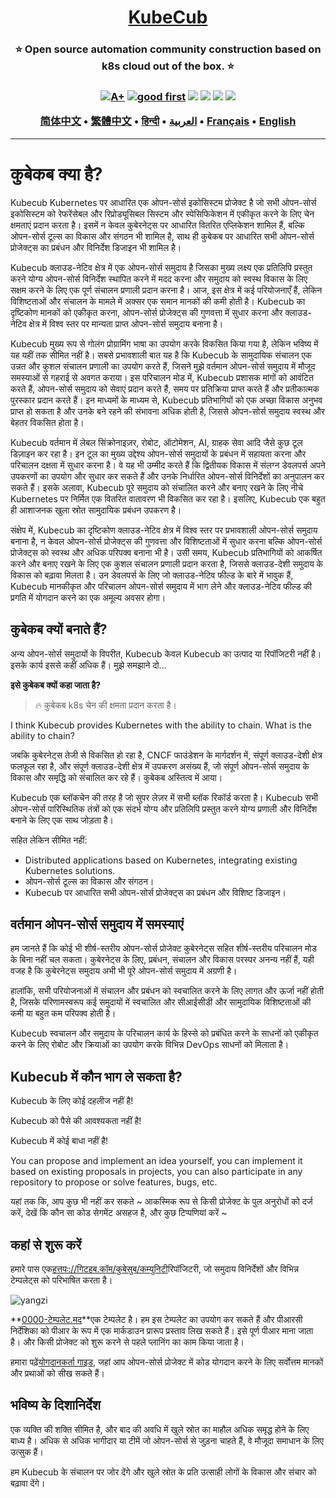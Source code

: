 <h1 align="center" style="border-bottom: none">
    <b>
        <a href="https://docker.nsddd.top">KubeCub</a><br>
    </b>
</h1>
<h3 align="center" style="border-bottom: none">
      ⭐️  Open source automation community construction based on k8s cloud out of the box.  ⭐️ <br>
<h3>

<p align=center>
<a href="https://goreportcard.com/report/github.com/kubecub/go-project-layout"><img src="https://goreportcard.com/badge/github.com/kubecub/go-project-layout" alt="A+"></a>
<a href="https://github.com/issues?q=org%kubecub+is%3Aissue+label%3A%22good+first+issue%22+no%3Aassignee"><img src="https://img.shields.io/github/issues/kubecub/go-project-layout/good%20first%20issue?logo=%22github%22" alt="good first"></a>
<a href="https://github.com/kubecub/go-project-layout"><img src="https://img.shields.io/github/stars/kubecub/go-project-layout.svg?style=flat&logo=github&colorB=deeppink&label=stars"></a>
<a href="https://join.slack.com/t/kubecub/shared_invite/zt-1se0k2bae-lkYzz0_T~BYh3rjkvlcUqQ"><img src="https://img.shields.io/badge/Slack-100%2B-blueviolet?logo=slack&amp;logoColor=white"></a>
<a href="https://github.com/kubecub/go-project-layout/blob/main/LICENSE"><img src="https://img.shields.io/badge/license-Apache--2.0-green"></a>
<a href="https://golang.org/"><img src="https://img.shields.io/badge/Language-Go-blue.svg"></a>
</p>

</p>

<p align="center">
    <a href="./README-zh-CN.md"><b>简体中文</b></a> •
    <a href="./README-zh-TW.md"><b>繁體中文</b></a> •
    <a href="./README-hi.md"><b>हिन्दी</b></a> •
    <a href="./README-ar.md"><b>العربية</b></a> •
    <a href="./README-fr.md"><b>Français</b></a> •
    <a href="./README.md"><b>English</b></a>
</p>

</p>

* * *

# कुबेकब क्या है?

Kubecub Kubernetes पर आधारित एक ओपन-सोर्स इकोसिस्टम प्रोजेक्ट है जो सभी ओपन-सोर्स इकोसिस्टम को रेफरेंसेबल और रिप्रोड्यूसिबल सिस्टम और स्पेसिफिकेशन में एकीकृत करने के लिए चेन क्षमताएं प्रदान करता है। इसमें न केवल कुबेरनेट्स पर आधारित वितरित एप्लिकेशन शामिल हैं, बल्कि ओपन-सोर्स टूल्स का विकास और संगठन भी शामिल है, साथ ही कुबेकब पर आधारित सभी ओपन-सोर्स प्रोजेक्ट्स का प्रबंधन और विनिर्देश डिजाइन भी शामिल है।

Kubecub क्लाउड-नेटिव क्षेत्र में एक ओपन-सोर्स समुदाय है जिसका मुख्य लक्ष्य एक प्रतिलिपि प्रस्तुत करने योग्य ओपन-सोर्स विनिर्देश स्थापित करने में मदद करना और समुदाय को स्वस्थ विकास के लिए सक्षम करने के लिए एक पूर्ण संचालन प्रणाली प्रदान करना है। आज, इस क्षेत्र में कई परियोजनाएँ हैं, लेकिन विशिष्टताओं और संचालन के मामले में अक्सर एक समान मानकों की कमी होती है। Kubecub का दृष्टिकोण मानकों को एकीकृत करना, ओपन-सोर्स प्रोजेक्ट्स की गुणवत्ता में सुधार करना और क्लाउड-नेटिव क्षेत्र में विश्व स्तर पर मान्यता प्राप्त ओपन-सोर्स समुदाय बनाना है।

Kubecub मुख्य रूप से गोलंग प्रोग्रामिंग भाषा का उपयोग करके विकसित किया गया है, लेकिन भविष्य में यह यहीं तक सीमित नहीं है। सबसे प्रभावशाली बात यह है कि Kubecub के सामुदायिक संचालन एक उन्नत और कुशल संचालन प्रणाली का उपयोग करते हैं, जिसने मुझे वर्तमान ओपन-सोर्स समुदाय में मौजूद समस्याओं से गहराई से अवगत कराया। इस परिचालन मोड में, Kubecub प्रशासक मांगों को आवंटित करते हैं, ओपन-सोर्स समुदाय को सेवाएं प्रदान करते हैं, समय पर प्रतिक्रिया प्राप्त करते हैं और प्रतीकात्मक पुरस्कार प्रदान करते हैं। इन माध्यमों के माध्यम से, Kubecub प्रतिभागियों को एक अच्छा विकास अनुभव प्राप्त हो सकता है और उनके बने रहने की संभावना अधिक होती है, जिससे ओपन-सोर्स समुदाय स्वस्थ और बेहतर विकसित होता है।

Kubecub वर्तमान में लेबल सिंक्रोनाइज़र, रोबोट, ऑटोमेशन, AI, ग्राहक सेवा आदि जैसे कुछ टूल डिज़ाइन कर रहा है। इन टूल का मुख्य उद्देश्य ओपन-सोर्स समुदायों के प्रबंधन में सहायता करना और परिचालन दक्षता में सुधार करना है। वे यह भी उम्मीद करते हैं कि द्वितीयक विकास में संलग्न डेवलपर्स अपने उपकरणों का उपयोग और सुधार कर सकते हैं और उनके निर्धारित ओपन-सोर्स विनिर्देशों का अनुपालन कर सकते हैं। इसके अलावा, Kubecub पूरे समुदाय को संचालित करने और बनाए रखने के लिए नीचे Kubernetes पर निर्मित एक वितरित वातावरण भी विकसित कर रहा है। इसलिए, Kubecub एक बहुत ही आशाजनक खुला स्रोत सामुदायिक प्रबंधन उपकरण है।

संक्षेप में, Kubecub का दृष्टिकोण क्लाउड-नेटिव क्षेत्र में विश्व स्तर पर प्रभावशाली ओपन-सोर्स समुदाय बनाना है, न केवल ओपन-सोर्स प्रोजेक्ट्स की गुणवत्ता और विशिष्टताओं में सुधार करना बल्कि ओपन-सोर्स प्रोजेक्ट्स को स्वस्थ और अधिक परिपक्व बनाना भी है। उसी समय, Kubecub प्रतिभागियों को आकर्षित करने और बनाए रखने के लिए एक कुशल संचालन प्रणाली प्रदान करता है, जिससे क्लाउड-देशी समुदाय के विकास को बढ़ावा मिलता है। उन डेवलपर्स के लिए जो क्लाउड-नेटिव फील्ड के बारे में भावुक हैं, Kubecub मानकीकृत और परिचालन ओपन-सोर्स समुदाय में भाग लेने और क्लाउड-नेटिव फील्ड की प्रगति में योगदान करने का एक अमूल्य अवसर होगा।

## कुबेकब क्यों बनाते हैं?

अन्य ओपन-सोर्स समुदायों के विपरीत, Kubecub केवल Kubecub का उत्पाद या रिपॉजिटरी नहीं है। इसके कार्य इससे कहीं अधिक हैं। मुझे समझाने दो...

**इसे कुबेकब क्यों कहा जाता है?**

> 🔥 कुबेकब k8s चेन की क्षमता प्रदान करता है।

I think Kubecub provides Kubernetes with the ability to chain. What is the ability to chain?

जबकि कुबेरनेट्स तेजी से विकसित हो रहा है, CNCF फाउंडेशन के मार्गदर्शन में, संपूर्ण क्लाउड-देशी क्षेत्र फलफूल रहा है, और संपूर्ण क्लाउड-देशी क्षेत्र में उपकरण असंख्य हैं, जो संपूर्ण ओपन-सोर्स समुदाय के विकास और समृद्धि को संचालित कर रहे हैं। कुबेकब अस्तित्व में आया।

Kubecub एक ब्लॉकचेन की तरह है जो सुपर लेज़र में सभी ब्लॉक रिकॉर्ड करता है। Kubecub सभी ओपन-सोर्स पारिस्थितिक तंत्रों को एक संदर्भ योग्य और प्रतिलिपि प्रस्तुत करने योग्य प्रणाली और विनिर्देश बनाने के लिए एक साथ जोड़ता है।

सहित लेकिन सीमित नहीं:

-   Distributed applications based on Kubernetes, integrating existing Kubernetes solutions.
-   ओपन-सोर्स टूल्स का विकास और संगठन।
-   Kubecub पर आधारित सभी ओपन-सोर्स प्रोजेक्ट्स का प्रबंधन और विशिष्ट डिजाइन।

## वर्तमान ओपन-सोर्स समुदाय में समस्याएं

हम जानते हैं कि कोई भी शीर्ष-स्तरीय ओपन-सोर्स प्रोजेक्ट कुबेरनेट्स सहित शीर्ष-स्तरीय परिचालन मोड के बिना नहीं चल सकता। कुबेरनेट्स के लिए, प्रबंधन, संचालन और विकास परस्पर अनन्य नहीं हैं, यही वजह है कि कुबेरनेट्स समुदाय अभी भी पूरे ओपन-सोर्स समुदाय में अग्रणी है।

हालांकि, सभी परियोजनाओं में संचालन और प्रबंधन को स्वचालित करने के लिए लागत और ऊर्जा नहीं होती है, जिसके परिणामस्वरूप कई समुदायों में स्वचालित और सीआईसीडी और सामुदायिक विशिष्टताओं की कमी या बहुत कम परिपक्व होती है।

Kubecub स्वचालन और समुदाय के परिचालन कार्य के हिस्से को प्रबंधित करने के साधनों को एकीकृत करने के लिए रोबोट और क्रियाओं का उपयोग करके विभिन्न DevOps साधनों को मिलाता है।

## Kubecub में कौन भाग ले सकता है?

Kubecub के लिए कोई दहलीज नहीं है!

Kubecub को पैसे की आवश्यकता नहीं है!

Kubecub में कोई बाधा नहीं है!

You can propose and implement an idea yourself, you can implement it based on existing proposals in projects, you can also participate in any repository to propose or solve features, bugs, etc.

यहां तक ​​​​कि, आप कुछ भी नहीं कर सकते ~ आकस्मिक रूप से किसी प्रोजेक्ट के पुल अनुरोधों को दर्ज करें, देखें कि कौन सा कोड सेगमेंट असहज है, और कुछ टिप्पणियां करें ~

## कहां से शुरू करें

हमारे पास एक[हत्तपः://गिटहब.कॉम/कुबेसुब/कम्युनिटी](https://github.com/kubecub/community)रिपॉजिटरी, जो समुदाय विनिर्देशों और विभिन्न टेम्पलेट्स को परिभाषित करता है।

![yangzi](http://sm.nsddd.top/sm202306012140301.png)

**[0000-टेम्पलेट.मद](http://0000-template.md/)**एक टेम्पलेट है। हम इस टेम्पलेट का उपयोग कर सकते हैं और पीआरसी निर्देशिका को पीआर के रूप में एक मार्कडाउन प्रारूप प्रस्ताव लिख सकते हैं। इसे पूर्ण पीआर माना जाता है। और किसी प्रोजेक्ट को शुरू करने से पहले प्लानिंग का काम किया जाता है।

हमारा पढ़ें[योगदानकर्ता गाइड](https://github.com/kubecub/community/blob/main/CONTRIBUTING.md), जहां आप ओपन-सोर्स प्रोजेक्ट में कोड योगदान करने के लिए सर्वोत्तम मानकों और प्रथाओं को सीख सकते हैं।

## भविष्य के दिशानिर्देश

एक व्यक्ति की शक्ति सीमित है, और बाद की अवधि में खुले स्रोत का माहौल अधिक समृद्ध होने के लिए बाध्य है। अधिक से अधिक भागीदार या टीमें जो ओपन-सोर्स से जुड़ना चाहते हैं, वे मौजूदा समाधान के लिए उत्सुक हैं।

हम Kubecub के संचालन पर जोर देंगे और खुले स्रोत के प्रति उत्साही लोगों के विकास और संचार को बढ़ावा देंगे।
